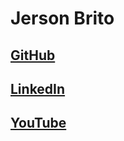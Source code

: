 # Jerson Brito

## [GitHub](https://github.com/jersonb/)

## [LinkedIn](https://www.linkedin.com/in/jersonb/)

## [YouTube](https://www.youtube.com/c/JersonBrito/)

